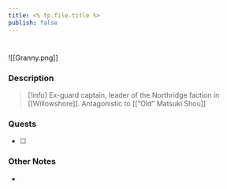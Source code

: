 ```yaml
---
title: <% tp.file.title %>
publish: false
---
```

#
![[Granny.png]]
### Description
> [!info] Ex-guard captain, leader of the Northridge faction in [[Willowshore]]. Antagonistic to [[“Old” Matsuki Shou]]
### Quests
- [ ] 
### Other Notes
- 